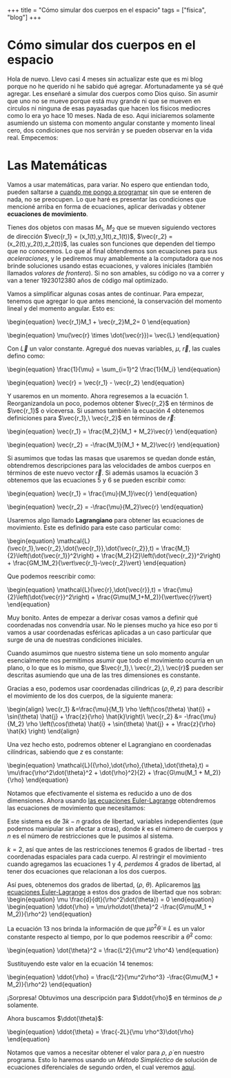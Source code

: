 +++
title = "Cómo simular dos cuerpos en el espacio"
tags = ["fisica", "blog"]
+++

# Cómo simular dos cuerpos en el espacio

Hola de nuevo. Llevo casi 4 meses sin actualizar este que es mi blog porque no he querido ni he sabido qué agregar. Afortunadamente ya sé qué agregar. Les enseñaré a simular dos cuerpos como Dios quiso. Sin asumir que uno no se mueve porque está muy grande ni que se mueven en circulos ni ninguna de esas payasadas que hacen los físicos mediocres como lo era yo hace 10 meses. Nada de eso. Aqui iniciaremos solamente asumiendo un sistema con momento angular constante y momento lineal cero, dos condiciones que nos servirán y se pueden observar en la vida real. Empecemos:

# Las Matemáticas

Vamos a usar matemáticas, para variar. No espero que entiendan todo, pueden saltarse a [cuando me pongo a programar](../orbital2) sin que se enteren de nada, no se preocupen. Lo que haré es presentar las condiciones que mencioné arriba en forma de ecuaciones, aplicar derivadas y obtener **ecuaciones de movimiento**.

Tienes dos objetos con masas $M_1$, $M_2$ que se mueven siguiendo vectores de dirección $\vec{r_1} = (x_1(t),y_1(t),z_1(t))$, $\vec{r_2} = (x_2(t),y_2(t),z_2(t))$, las cuales son funciones que dependen del tiempo que no conocemos. Lo que al final obtendremos son ecuaciones para sus _aceleraciones_, y le pediremos muy amablemente a la computadora que nos brinde soluciones usando estas ecuaciones, y valores iniciales (también llamados _valores de frontera_). Si no son amables, su código no va a correr y van a tener $1923012380$ años de código mal optimizado.

Vamos a simplificar algunas cosas antes de continuar. Para empezar, tenemos que agregar lo que antes mencioné, la conservación del momento lineal y del momento angular. Esto es:

\begin{equation} 
\vec{r_1}M_1 + \vec{r_2}M_2= 0
\end{equation}

\begin{equation}
\mu(\vec{r} \times \dot{\vec{r}})= \vec{L}
\end{equation}

Con $\vec{L}$ un valor constante. Agregué dos nuevas variables, $\mu,\ \vec{r}$, las cuales defino como:

\begin{equation}
\frac{1}{\mu} = \sum_{i=1}^2 \frac{1}{M_i}
\end{equation}

\begin{equation}
\vec{r} = \vec{r_1} - \vec{r_2}
\end{equation}

Y usaremos en un momento. Ahora regresemos a la ecuación 1. Reorganizandola un poco, podemos obtener $\vec{r_2}$ en términos de $\vec{r_1}$ o viceversa. Si usamos también la ecuación 4 obtenemos definiciones para $\vec{r_1},\ \vec{r_2}$ en términos de $\vec{r}$:

\begin{equation}
\vec{r_1} = \frac{M_2}{M_1 + M_2}\vec{r}
\end{equation}

\begin{equation}
\vec{r_2} = -\frac{M_1}{M_1 + M_2}\vec{r}
\end{equation}

Si asumimos que todas las masas que usaremos se quedan donde están, obtendremos descripciones para las velocidades de ambos cuerpos en términos de este nuevo vector $\vec{r}$. Si además usamos la ecuación 3 obtenemos que las ecuaciones 5 y 6 se pueden escribir como:

\begin{equation}
\vec{r_1} = \frac{\mu}{M_1}\vec{r}
\end{equation}

\begin{equation}
\vec{r_2} = -\frac{\mu}{M_2}\vec{r}
\end{equation}

Usaremos algo llamado **Lagrangiano** para obtener las ecuaciones de movimiento. Este es definido para este caso particular como:

\begin{equation}
\mathcal{L}(\vec{r_1},\vec{r_2},\dot{\vec{r_1}},\dot{\vec{r_2}},t) = \frac{M_1}{2}\left(\dot{\vec{r_1}}^2\right) + \frac{M_2}{2}\left(\dot{\vec{r_2}}^2\right) + \frac{GM_1M_2}{\vert\vec{r_1}-\vec{r_2}\vert}
\end{equation}

Que podemos reescribir como:

\begin{equation}
\mathcal{L}(\vec{r},\dot{\vec{r}},t) = \frac{\mu}{2}\left(\dot{\vec{r}}^2\right) + \frac{G\mu(M_1+M_2)}{\vert\vec{r}\vert}
\end{equation}

Muy bonito. Antes de empezar a derivar cosas vamos a definir qué coordenadas nos convendría usar. No le pienses mucho ya hice eso por ti vamos a usar coordenadas esféricas aplicadas a un caso particular que surge de una de nuestras condiciones iniciales.

Cuando asumimos que nuestro sistema tiene un solo momento angular esencialmente nos permitimos asumir que todo el movimiento ocurria en un plano, o lo que es lo mismo, que $\vec{r_1},\ \vec{r_2},\ \vec{r}$ pueden ser descritas asumiendo que una de las tres dimensiones es constante.

Gracias a eso, podemos usar coordenadas cilindricas $(\rho, \theta, z)$ para describir el movimiento de los dos cuerpos, de la siguiente manera:

\begin{align}
    \vec{r_1} &=\frac{\mu}{M_1} \rho \left(\cos(\theta) \hat{i} + \sin(\theta) \hat{j} + \frac{z}{\rho} \hat{k}\right)\\
    \vec{r_2} &= -\frac{\mu}{M_2} \rho \left(\cos(\theta) \hat{i} + \sin(\theta) \hat{j} + + \frac{z}{\rho} \hat{k} \right)
\end{align}

Una vez hecho esto, podremos obtener el Lagrangiano en coordenadas cilíndricas, sabiendo que $z$ es constante:

\begin{equation}
    \mathcal{L}({\rho},\dot{\rho},{\theta},\dot{\theta},t) = \mu\frac{\rho^2\dot{\theta}^2 + \dot{\rho}^2}{2} + \frac{G\mu(M_1 + M_2)}{\rho}
\end{equation}

Notamos que efectivamente el sistema es reducido a uno de dos dimensiones. Ahora usando [las ecuaciones Euler-Lagrange](https://academia-lab.com/enciclopedia/ecuacion-de-euler-lagrange/) obtendremos las ecuaciones de movimiento que necesitamos:

Este sistema es de $3k - n$ grados de libertad, variables independientes (que podemos manipular sin afectar a otras), donde $k$ es el número de cuerpos y $n$ es el número de restricciones que le pusimos al sistema. 

$k = 2$, así que antes de las restricciones tenemos 6 grados de libertad - tres coordenadas espaciales para cada cuerpo. Al restringir el movimiento cuando agregamos las ecuaciones 1 y 4, *perdemos* 4 grados de libertad, al tener dos ecuaciones que relacionan a los dos cuerpos.

Así pues, obtenemos dos grados de libertad, $\left(\rho,\ \theta\right)$. Aplicaremos [las ecuaciones Euler-Lagrange](https://academia-lab.com/enciclopedia/ecuacion-de-euler-lagrange/) a estos dos grados de libertad que nos sobran:
\begin{equation}
    \mu \frac{d}{dt}(\rho^2\dot{\theta}) = 0
\end{equation}
\begin{equation}
    \ddot{\rho} = \mu\rho\dot{\theta}^2 -\frac{G\mu(M_1 + M_2)}{\rho^2}
\end{equation}

La ecuación 13 nos brinda la información de que $\mu \rho^2\dot{\theta} \equiv L$ es un valor constante respecto al tiempo, por lo que podemos reescribir a $\dot{\theta}^2$ como:

\begin{equation}
    \dot{\theta}^2 = \frac{L^2}{\mu^2 \rho^4}
\end{equation}

Sustituyendo este valor en la ecuación 14 tenemos:

\begin{equation}
    \ddot{\rho} = \frac{L^2}{\mu^2\rho^3} -\frac{G\mu(M_1 + M_2)}{\rho^2}
\end{equation}

¡Sorpresa! Obtuvimos una descripción para $\ddot{\rho}$ en términos de $\rho$ solamente. 

Ahora buscamos $\ddot{\theta}$:


\begin{equation}
    \ddot{\theta} = \frac{-2L}{\mu \rho^3}\dot{\rho}
\end{equation}

Notamos que vamos a necesitar obtener el valor para $\rho,\  \dot{\rho}$ en nuestro programa. Esto lo haremos usando un *Método Simpléctico* de solución de ecuaciones diferenciales de segundo orden, el cual veremos [aquí](../orbital2).